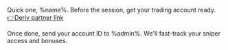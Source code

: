 Quick one\, %name%\.
Before the session, get your trading account ready\. [👉Deriv partner link](%link%)

Once done\, send your account ID to %admin%\. We\'ll fast-track your sniper access and bonuses\.